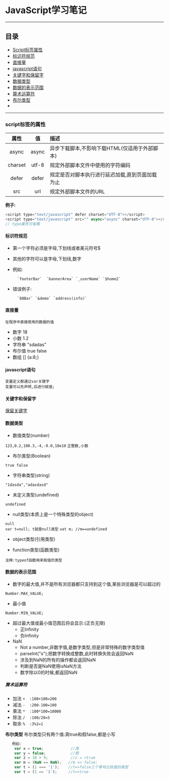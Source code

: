 
# JavaScript学习笔记

----

## 目录

* [Script标签属性](#script标签的属性)
* [标识符规范](#标识符规范)
* [直接量](#直接量)
* [javascript语句](#javascript语句)
* [关键字和保留字](#关键字和保留字)
* [数据类型](#数据类型)
* [数据的表示范围](#数据的表示范围)
* [算术运算符](#算术运算符)
* [布尔类型](#布尔类型)
* [](#)

----

### script标签的属性  

属性 | 值 | 描述
:----:|:----:|:----
async | async | 异步下载脚本,不影响下载HTML(仅适用于外部脚本)
charset |utf-8 | 规定外部脚本文件中使用的字符编码
defer | defer | 规定是否对脚本执行进行延迟加载,直到页面加载为止
src | url |规定外部脚本文件的URL

**例子:**

```javascript
<script type="text/javascript" defer charset="UTF-8"></script>
<script type="text/javascript" src="" async="async" charset="UTF-8"></script>
// type属性可省略
```

#### 标识符规范

* 第一个字符必须是字母,下划线或者美元符号$  
* 其他的字符可以是字母,下划线,数字  
* 例如:

        `footerBar`  `bannerArea` `_userName` `$home2`

* 错误例子:

        `88Bar` `&demo` `address(info)`

#### 直接量

    在程序中直接使用的数据的值  

* 数字  18
* 小数  1.2
* 字符串  "sdadas"
* 布尔值  true false
* 数组 \[\]  \{a\:8\;\}

#### javascript语句

    变量定义都通过var关键字  
    变量可以先声明,后进行赋值;

#### **关键字和保留字**  

[保留关键字](http://www.runoob.com/js/js-reserved.html)

#### 数据类型

* 数值类型(number)

`123,0.2,100.3,-4,-9.0,10e10`
`正整数,小数`

* 布尔类型(Boolean)

`true false`

* 字符串类型(string)

`"1dasda","adasdasd"`

* 未定义类型(undefined)

`undefined`

* null类型(本质上是一个特殊类型的object)

`null`  
`var t=null; t就是null类型`
`vat m; //m==undefined`

* object类型(引用类型)

* function类型(函数类型)

`注释:typeof函数用来取值的类型`

#### **数据的表示范围**

* 数字的最大值,并不是所有浏览器都只支持到这个值,某些浏览器是可以超过的

`Number.MAX_VALUE;`

* 最小值

`Number.MIN_VALUE;`

* 超过最大值或最小值范围后将会显示:(正负无限)
  * 正Infinity
  * 负Infinity
* NaN
  * Not a number,非数字值,是数字类型,但是非常特殊的数字类型值
  * parseInt("s");把数字转换成整数,此时转换失败会返回NaN
  * 涉及到NaN的所有的操作都会返回NaN
  * 判断是否是NaN使用isNaN方法
  * 数字除以0的时候,都返回NaN

##### **算术运算符**  

* 加法
    `+  :100+100=200`
* 减法
    `-  :200-100=100`
* 乘法
   `*  :100*100=10000`
* 除法
   `/  :100/20=5`
* 取余
   `%  :3%2=1`

**布尔类型**
布尔类型只有两个值:真true和假false,都是小写

```javascript
   例如:
    var x = true;            //真
    var y = false;           //假 
    var z = 10 > 9;          //z = >true
    var m = (NaN == NaN);   //m => false;
    var t = (1 === '1');    //t=>false三个等号比较值的类型
    var t = (1 == '1');     //t=>true
```
